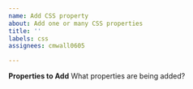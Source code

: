 ```yaml
---
name: Add CSS property
about: Add one or many CSS properties
title: ''
labels: css
assignees: cmwall0605

---
```


**Properties to Add**
What properties are being added?
